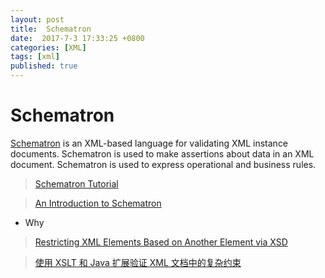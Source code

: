 ```yaml
---
layout: post
title:  Schematron 
date:  2017-7-3 17:33:25 +0800
categories: [XML]
tags: [xml]
published: true
---
```


# Schematron

[Schematron](http://www.xfront.com/schematron/) is an XML-based language for validating XML instance documents. 
Schematron is used to make assertions about data in an XML document. 
Schematron is used to express operational and business rules.


> [Schematron Tutorial](http://zvon.org/xxl/SchematronTutorial/General/contents.html)

> [An Introduction to Schematron](http://www.xml.com/pub/a/2003/11/12/schematron.html)

- Why

> [Restricting XML Elements Based on Another Element via XSD](https://stackoverflow.com/questions/4126988/restricting-xml-elements-based-on-another-element-via-xsd)

> [使用 XSLT 和 Java 扩展验证 XML 文档中的复杂约束](http://blog.csdn.net/baggio785/article/details/777932)

